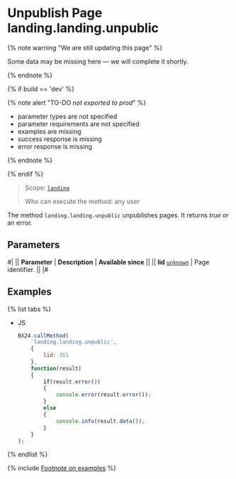 # Unpublish Page landing.landing.unpublic

{% note warning "We are still updating this page" %}

Some data may be missing here — we will complete it shortly.

{% endnote %}

{% if build == 'dev' %}

{% note alert "TO-DO _not exported to prod_" %}

- parameter types are not specified
- parameter requirements are not specified
- examples are missing
- success response is missing
- error response is missing

{% endnote %}

{% endif %}

> Scope: [`landing`](../../../scopes/permissions.md)
>
> Who can execute the method: any user

The method `landing.landing.unpublic` unpublishes pages. It returns *true* or an error.

## Parameters

#|
|| **Parameter** | **Description** | **Available since** ||
|| **lid**
[`unknown`](../../../data-types.md) | Page identifier. ||
|#

## Examples

{% list tabs %}

- JS

    ```js
    BX24.callMethod(
        'landing.landing.unpublic',
        {
            lid: 351
        },
        function(result)
        {
            if(result.error())
            {
                console.error(result.error());
            }
            else
            {
                console.info(result.data());
            }
        }
    );
    ```

{% endlist %}

{% include [Footnote on examples](../../../../_includes/examples.md) %}
